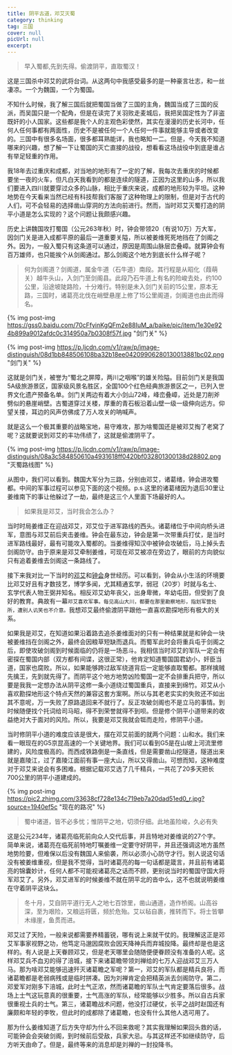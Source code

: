 ```yaml
---
title: 阴平古道，邓艾灭蜀
category: thinking
tag: 三国
cover: null
picUrl: null
excerpt: 
---
```


> 早入蜀都,先到先得。偷渡阴平，直取蜀汉！

这是三国杀中邓艾的武将台词。从这两句中我感受最多的是一种豪言壮志，和一丝凄凉。一个为魏国，一个为蜀国。

不知什么时候，我了解三国后就把蜀国当做了三国的主角，魏国当成了三国的反派，而吴国只是一个配角，但是在读完了关羽败走麦城后，我把吴国定性为了非盗既奸的小人国家。这些都是我个人的主观色彩使然，其实在漫漫的历史长河中，任何人任何事都有两面性，历史不是被任何一个人任何一件事就能够主导或者改变的。三国中有很多名场面，很多都耳熟能详，我也略知一二。但是，今天我不知道哪来的兴趣，想了解一下让蜀国的灭亡直接的战役，想看看这场战役中到底是谁占有举足轻重的作用。

我18年去过重庆和成都，对当地的地形有了一定的了解，我每次去重庆的时候都要坐一夜的火车，但凡白天我看到的都是连续的隧道，正因为这里的山多，所以我们要进入四川就要穿过众多的山脉，相比于重庆来说，成都的地形较为平坦。这种地势在今天看来当然已经有科技帮我们客服了这种物理上的限制，但是对于古代的人们，可不会轻易的选择凿山穿洞的方法向前进行。然而，当时邓艾灭蜀打造的阴平小道是怎么实现的？这个问题让我颇感兴趣。

历史上讲魏国攻打蜀国（公元263年秋）时，钟会带领20（有说10万）万大军，因剑门关是进入成都平原的最后一道重要关隘，所以被姜维死死地挡在了剑阁之外。因为，一般入蜀只有这条道可以通过，原因是周围山脉层峦叠嶂。就算钟会有百万雄师，也只能挨个从剑阁通过。那么剑阁这个地方到底长什么样子呢？

> 何为剑阁道？剑阁道，属金牛道（石牛道）南段。其行程是从昭化（葭萌关）越牛头山，入剑门至剑阁县。此段乃石牛道上有名的险峻去处，约100公里，沿途坡陡路险，十分难行。特别是未入剑门关前的15公里，原本无路，三国时，诸葛亮北伐在峭壁悬崖上修了15公里阁道，剑阁道也由此而得名。

{% img post-img https://gss0.baidu.com/70cFfyinKgQFm2e88IuM_a/baike/pic/item/1e30e924b899a9012afdc0c314950a7b0308f57f.jpg "剑门关" %}

{% img post-img https://p.ljcdn.com/v1/raw/p/image-distinguish/08d1bb848506108ba32b18ee04209906280130013881bc02.png "剑门关" %}

这就是剑门关，被誉为“蜀北之屏障，两川之咽喉”的雄关险隘。目前剑门关是我国5A级旅游景区，国家级风景名胜区，全国100个红色经典旅游景区之一，已列入世界文化遗产预备名单。剑门关两边有着大小剑山72峰，峰峦叠嶂，近处是刀削斧劈似的悬崖峭壁。古蜀道穿过关楼，厚重的青石板沿着山壁一级一级伸向远方。仰望关搂，耳边的风声仿佛成了万人攻关的呐喊声。

就是这么一个极其重要的战略宝地，易守难攻，那为啥蜀国还是被邓艾掏了老窝了呢？这就要说到邓艾的丰功伟绩了，这就是偷渡阴平了。

{% img post-img https://p.ljcdn.com/v1/raw/p/image-distinguish/08a3c584850610a4931618ff0420bf032801300138d28802.png "灭蜀路线图" %}

从图中，我们可以看到。魏国大军分为三路，分别由邓艾，诸葛绪，钟会进攻蜀都。中间的军事过程可以参见下面的这个视频。p.s.这里的诸葛绪因为退后30里让姜维南下的事让他躲过了一劫，最终是这三个人里面下场最好的人。
<div align='middle'>
<script>
	document.write("<iframe src='//player.bilibili.com/player.html?aid=413378551&bvid=BV1FV411y7jP&cid=197675942&page=1'allowfullscreen='true'> </iframe>");
</script>
</div>

> 如果我是邓艾，当时我会怎么办？

当时时局姜维正在迎战邓艾，邓艾位于进军路线的西头。诸葛绪位于中间向桥头进军，意图与邓艾前后夹击姜维。钟会在最东边，钟会是第一次带重兵打仗，是当时进军路线最好，最有可能攻入蜀都的。当姜维得知汉中被钟会攻破后，马上掉头去剑阁防守。由于原来是邓艾牵制姜维，可现在邓艾被凉在旁边了，眼前的方向貌似只有追着姜维去剑阁这一条路线了。

接下来我对比一下当时的[邓艾](https://baike.baidu.com/item/%E9%82%93%E8%89%BE/6770?fr=aladdin)和[钟会](https://baike.baidu.com/item/%E9%92%9F%E4%BC%9A/18087?fr=aladdin)身世经历。可以看到，钟会从小生活的环境要比邓艾好且有才数技艺，博学多闻，尤其精通玄学，弱冠（20岁）时就与名士、玄学代表人物王弼并知名。相反邓艾幼年丧父，出身卑微，年幼屯田，但受到了良好的教育。典故有一幕`邓艾喜欢军事。每见高山大川，都要在那里勘察地形，指划军营处所，遭别人讥笑也不介意。`我想邓艾最终偷渡阴平跟他一直喜欢勘探地形有极大的关系。

如果我是邓艾，在知道如果沿着路去追杀姜维面对的只有一种结果就是和钟会一块被姜维挡在剑阁之外，最终会因粮草短缺而退兵。而蜀军此时会将重兵屯于剑阁之后，即使攻破剑阁到时候面临的仍将是一场恶斗。我相信当时邓艾的军队一定会有密探在蜀国内部（双方都有间谍，这很正常），他肯定知道蜀国国君幼小，奸臣当道，国家也腐败。所以，如果能够跨过敌军绕道背后一定能够直取蜀都。那样擒贼先擒王，先到就先得了。而阴平这个地方地势凶险蜀国一定不会排重兵把守，所以要是我我一定想办法从阴平这修一条小道绕过蜀国重兵，直接来到绵竹。邓艾从小喜欢勘探地形这个特点天然的兼容这套方案啊。所以与其老老实实的失败还不如出其不意呢，万一失败了原路退回来不就行了。反正攻破剑阁也不是立马的事情。到时候随便找个托词给司马昭，得不到荣誉就得不到呗。但是修个阴平小道带来的收益绝对大于面对的风险。所以，我要是邓艾我就会铤而走险，修阴平小道。

当时修阴平小道的难度应该是很大，摆在邓艾前面的就两个问题：山和水。我们来看一眼现在的G5京昆高速的一个关键地界。我们可以看到G5是在山坡上河流里修建的，风险度极高的。而西成铁路倒是一条直线，但是需要凿山挖隧道，隧道出来就是嘉陵江，过了嘉陵江面前有事一座大山，所以又得凿山。可想而知，这种难度对于邓艾来说会有多困难。根据记载邓艾选了几千精兵，一共花了20多天把长700公里的阴平小道建成的。

{% img post-img https://pic2.zhimg.com/33638cf728e134c719eb7a20dad51ed0_r.jpg?source=1940ef5c "现在的路况" %}

> 蜀中诸道，皆不必多忧；惟阴平之地，切须仔细。此地虽险峻，久必有失

这是公元234年，诸葛亮临死前向众人交代后事，并且特地对姜维说的27个字。简单来说，诸葛亮在临死前特地叮嘱姜维一定要守好阴平，并且还强调这地方虽然地势险要，但难保以后没有魏国人来偷袭，所以必须小心防守才行。别人说这句话没有被姜维重视，但是我不觉得，当时诸葛亮的每一句话都是箴言，并且前有诸葛亮的锦囊妙计，任何人都不可能视诸葛亮之话而不顾，更别说当时的蜀国守国大将军邓艾了。另外，邓艾进军的时候姜维不就在阴平北的沓中么，这不也就说明姜维在守着阴平这块么。

> 冬十月，艾自阴平道行无人之地七百馀里，凿山通道，造作桥阁。山高谷深，至为艰险，又粮运将匮，频於危殆。艾以毡自裹，推转而下。将士皆攀木缘崖，鱼贯而进。

邓艾过了天险，一般来说都需要养精蓄锐，哪有说上来就干仗的。我理解这正是邓艾军事家视野之功，他笃定马邈因腐败会因天降神兵而弃城投降。最终却是也是这样的。有人说是上天眷顾邓艾，但是老天哪里会随随便便眷顾没有准备的人呢。这样邓艾兵不血刃的得了涪城，接下来诸葛瞻带领刘禅给的七万人迎战邓艾三万人马。那为啥邓艾能够迅速歼灭诸葛瞻之军呢？第一，邓艾的军队都是精兵良将，而诸葛瞻都是老弱病残或是临时拼凑。因为刘禅肯定会把精英派去剑阁防守。第二，邓爱军对刚多下涪城，此时士气正浓，然而诸葛瞻的军队士气肯定要落后很多。战场上士气这玩意真的很重要，士气高涨的军队，经常能够以少胜多。所以自古兵家很重视士兵的士气。第三，诸葛瞻战术问题，他没打过硬仗，长平之战时赵国还有廉颇和年轻的李牧，但此时的成都除了诸葛瞻，也没有什么其他人选可用了。

那为什么姜维知道了后方失守却为什么不回来救呢？其实我理解如果回头救的话，可能钟会会突破剑阁，到时候前后受敌，兵家大忌。与其这样还不如继续防守，后方听天由命了。但是，最终等来的消息却是刘禅的一封投降书。